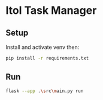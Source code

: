 # Itol Task Manager

## Setup

Install and activate venv then:

```sh
pip install -r requirements.txt
```

## Run

```sh
flask --app .\src\main.py run
```
